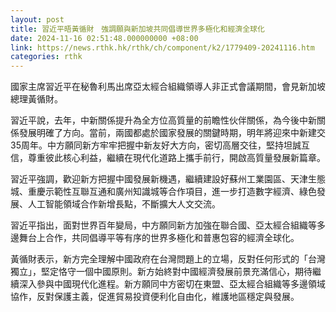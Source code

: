 ```yaml
---
layout: post
title: 習近平晤黃循財　強調願與新加坡共同倡導世界多極化和經濟全球化
date: 2024-11-16 02:51:48.000000000 +08:00
link: https://news.rthk.hk/rthk/ch/component/k2/1779409-20241116.htm
categories: rthk
---
```


國家主席習近平在秘魯利馬出席亞太經合組織領導人非正式會議期間，會見新加坡總理黃循財。

習近平說，去年，中新關係提升為全方位高質量的前瞻性伙伴關係，為今後中新關係發展明確了方向。當前，兩國都處於國家發展的關鍵時期，明年將迎來中新建交35周年。中方願同新方牢牢把握中新友好大方向，密切高層交往，堅持坦誠互信，尊重彼此核心利益，繼續在現代化道路上攜手前行，開啟高質量發展新篇章。

習近平強調，歡迎新方把握中國發展新機遇，繼續建設好蘇州工業園區、天津生態城、重慶示範性互聯互通和廣州知識城等合作項目，進一步打造數字經濟、綠色發展、人工智能領域合作新增長點，不斷擴大人文交流。

習近平指出，面對世界百年變局，中方願同新方加強在聯合國、亞太經合組織等多邊舞台上合作，共同倡導平等有序的世界多極化和普惠包容的經濟全球化。

黃循財表示，新方完全理解中國政府在台灣問題上的立場，反對任何形式的「台灣獨立」，堅定恪守一個中國原則。新方始終對中國經濟發展前景充滿信心，期待繼續深入參與中國現代化進程。新方願同中方密切在東盟、亞太經合組織等多邊領域協作，反對保護主義，促進貿易投資便利化自由化，維護地區穩定與發展。　
